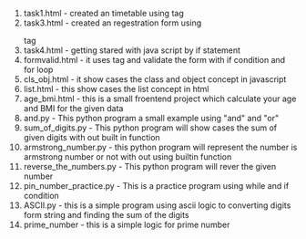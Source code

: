 1. task1.html - created an timetable using <table> tag
2. task3.html - created an regestration form using <form> tag
3. task4.html - getting stared with java script by if statement
4. formvalid.html - it uses <form> tag and validate the form with if condition  and for loop
5. cls_obj.html - it show cases the class and object concept in javascript
6. list.html - this show cases the list concept in html
7. age_bmi.html - this is a small froentend project which calculate your age and BMI for the given data
8. and.py - This  python program a small example using  "and" and "or" 
9. sum_of_digits.py - This python program will show cases the sum of given digits with out built in function
10. armstrong_number.py - this python program will represent the  number is armstrong number or not with out using builtin function
11. reverse_the_numbers.py - This python program will rever the given number
12. pin_number_practice.py - This is a practice program using while and if condition 
13. ASCII.py - this is a simple program using ascii logic to converting digits form string and finding the sum of the digits
14. prime_number - this is a simple logic for prime number 